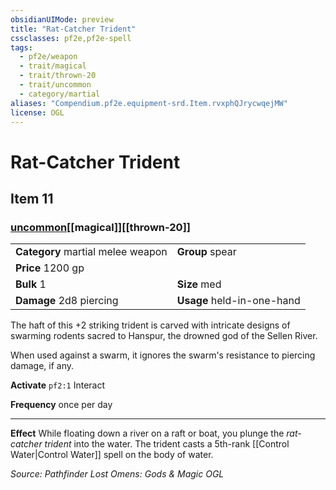 ```yaml
---
obsidianUIMode: preview
title: "Rat-Catcher Trident"
cssclasses: pf2e,pf2e-spell
tags:
  - pf2e/weapon
  - trait/magical
  - trait/thrown-20
  - trait/uncommon
  - category/martial
aliases: "Compendium.pf2e.equipment-srd.Item.rvxphQJrycwqejMW"
license: OGL
---
```

# Rat-Catcher Trident
## Item 11
### [uncommon](uncommon.md "Uncommon Rarity Trait")[[magical]][[thrown-20]]

|  |  |
| -- | -- |
| **Category** martial melee weapon | **Group** spear |
| **Price** 1200 gp |  |
| **Bulk** 1 | **Size** med |
| **Damage** 2d8 piercing  | **Usage** held-in-one-hand |



The haft of this +2 striking trident is carved with intricate designs of swarming rodents sacred to Hanspur, the drowned god of the Sellen River.

When used against a swarm, it ignores the swarm's resistance to piercing damage, if any.

**Activate** `pf2:1` Interact

**Frequency** once per day

* * *

**Effect** While floating down a river on a raft or boat, you plunge the _rat-catcher trident_ into the water. The trident casts a 5th-rank [[Control Water|Control Water]] spell on the body of water.

*Source: Pathfinder Lost Omens: Gods & Magic*
*OGL*